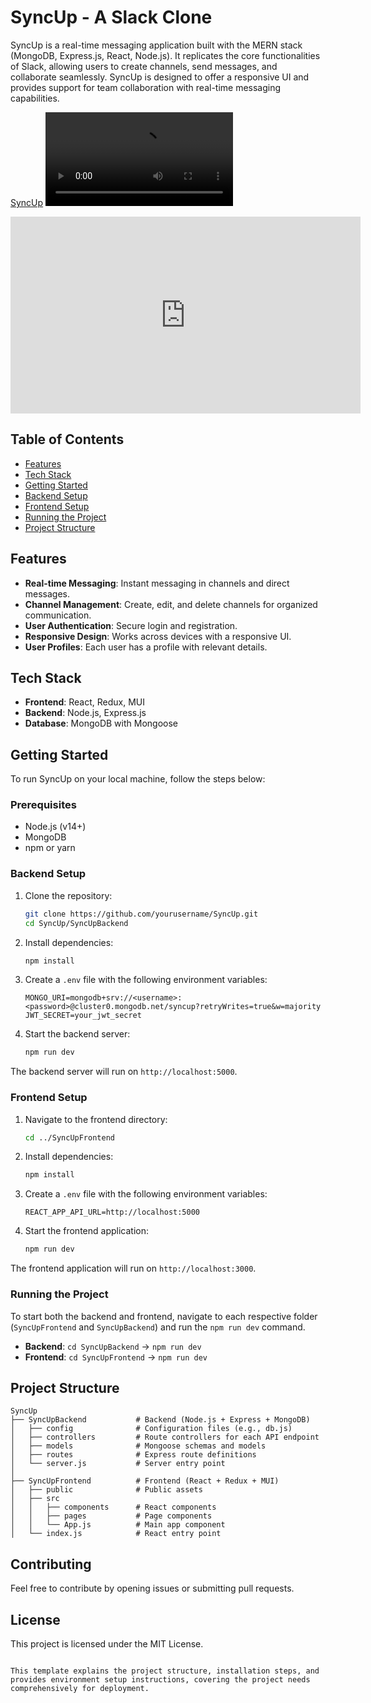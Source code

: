 # SyncUp - A Slack Clone

SyncUp is a real-time messaging application built with the MERN stack (MongoDB, Express.js, React, Node.js). It replicates the core functionalities of Slack, allowing users to create channels, send messages, and collaborate seamlessly. SyncUp is designed to offer a responsive UI and provides support for team collaboration with real-time messaging capabilities.

[SyncUp](https://github.com/DOodle25/SyncUP/blob/main/SyncUP.mp4)
<video src="https://github.com/DOodle25/SyncUP/blob/main/SyncUP.mp4" controls="controls" style="max-width: 100%;">
  Your browser does not support the video tag.
</video>
<iframe width="560" height="315" src="https://github.com/DOodle25/SyncUP/blob/main/SyncUP.mp4" frameborder="0" allowfullscreen></iframe>

## Table of Contents
- [Features](#features)
- [Tech Stack](#tech-stack)
- [Getting Started](#getting-started)
- [Backend Setup](#backend-setup)
- [Frontend Setup](#frontend-setup)
- [Running the Project](#running-the-project)
- [Project Structure](#project-structure)

## Features
- **Real-time Messaging**: Instant messaging in channels and direct messages.
- **Channel Management**: Create, edit, and delete channels for organized communication.
- **User Authentication**: Secure login and registration.
- **Responsive Design**: Works across devices with a responsive UI.
- **User Profiles**: Each user has a profile with relevant details.

## Tech Stack
- **Frontend**: React, Redux, MUI
- **Backend**: Node.js, Express.js
- **Database**: MongoDB with Mongoose

## Getting Started

To run SyncUp on your local machine, follow the steps below:

### Prerequisites
- Node.js (v14+)
- MongoDB
- npm or yarn

### Backend Setup
1. Clone the repository:
   ```bash
   git clone https://github.com/yourusername/SyncUp.git
   cd SyncUp/SyncUpBackend
   ```

2. Install dependencies:
   ```bash
   npm install
   ```

3. Create a `.env` file with the following environment variables:
   ```env
   MONGO_URI=mongodb+srv://<username>:<password>@cluster0.mongodb.net/syncup?retryWrites=true&w=majority
   JWT_SECRET=your_jwt_secret
   ```

4. Start the backend server:
   ```bash
   npm run dev
   ```

The backend server will run on `http://localhost:5000`.

### Frontend Setup
1. Navigate to the frontend directory:
   ```bash
   cd ../SyncUpFrontend
   ```

2. Install dependencies:
   ```bash
   npm install
   ```

3. Create a `.env` file with the following environment variables:
   ```env
   REACT_APP_API_URL=http://localhost:5000
   ```

4. Start the frontend application:
   ```bash
   npm run dev
   ```

The frontend application will run on `http://localhost:3000`.

### Running the Project
To start both the backend and frontend, navigate to each respective folder (`SyncUpFrontend` and `SyncUpBackend`) and run the `npm run dev` command.

- **Backend**: `cd SyncUpBackend` -> `npm run dev`
- **Frontend**: `cd SyncUpFrontend` -> `npm run dev`

## Project Structure

    SyncUp
    ├── SyncUpBackend           # Backend (Node.js + Express + MongoDB)
    │   ├── config              # Configuration files (e.g., db.js)
    │   ├── controllers         # Route controllers for each API endpoint
    │   ├── models              # Mongoose schemas and models
    │   ├── routes              # Express route definitions
    │   └── server.js           # Server entry point
    │
    ├── SyncUpFrontend          # Frontend (React + Redux + MUI)
    │   ├── public              # Public assets
    │   ├── src
    │   │   ├── components      # React components
    │   │   ├── pages           # Page components
    │   │   └── App.js          # Main app component
    │   └── index.js            # React entry point

## Contributing
Feel free to contribute by opening issues or submitting pull requests.

## License
This project is licensed under the MIT License.
```

This template explains the project structure, installation steps, and provides environment setup instructions, covering the project needs comprehensively for deployment.
